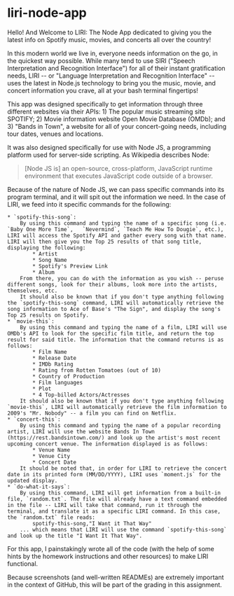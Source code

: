 # liri-node-app

Hello! And Welcome to LIRI: The Node App dedicated to giving you the latest info on Spotify music, movies, and concerts all over the country!

In this modern world we live in, everyone needs information on the go, in the quickest way possible. While many tend to use SIRI ("Speech Interpretation and Recognition Interface") for all of their instant gratification needs, LIRI -- or "Language Interpretation and Recognition Interface" -- uses the latest in Node.js technology to bring you the music, movie, and concert information you crave, all at your bash terminal fingertips!

This app was designed specifically to get information through three different websites via their APIs:
    1) The popular music streaming site SPOTIFY; 
    2) Movie information website Open Movie Database (OMDb); and
    3) "Bands in Town", a website for all of your concert-going needs, including tour dates, venues and locations.

It was also designed specifically for use with Node JS, a programming platform used for server-side scripting. As Wikipedia describes Node:

> [Node JS is] an open-source, cross-platform, JavaScript runtime 
> environment that executes JavaScript code outside of a browser.

Because of the nature of Node JS, we can pass specific commands into its program terminal, and it will spit out the information we need. In the case of LIRI, we feed into it specific commands for the following:

    * `spotify-this-song`: 
        By using this command and typing the name of a specific song (i.e. `Baby One More Time`,   `Nevermind`, `Teach Me How To Dougie`, etc.), LIRI will access the Spotify API and gather every song with that name. LIRI will then give you the Top 25 results of that song title, displaying the following:
            * Artist
            * Song Name
            * Spotify's Preview Link
            * Album
        From there, you can do with the information as you wish -- peruse different songs, look for their albums, look more into the artists, themselves, etc.
        It should also be known that if you don't type anything following the `spotify-this-song` command, LIRI will automatically retrieve the song information to Ace of Base's "The Sign", and display the song's Top 25 results on Spotify.
    * `movie-this`: 
        By using this command and typing the name of a film, LIRI will use OMDb's API to look for the specific film title, and return the top result for said title. The information that the command returns is as follows:
            * Film Name
            * Release Date
            * IMDb Rating
            * Rating from Rotten Tomatoes (out of 10)
            * Country of Production
            * Film languages
            * Plot
            * 4 Top-billed Actors/Actresses
        It should also be known that if you don't type anything following `movie-this`, LIRI will automatically retrieve the film information to 2009's "Mr. Nobody" -- a film you can find on Netflix.
    * `concert-this`: 
        By using this command and typing the name of a popular recording artist, LIRI will use the website Bands In Town (https://rest.bandsintown.com/) and look up the artist's most recent upcoming concert venue. The information displayed is as follows:
            * Venue Name
            * Venue City
            * Concert Date
        It should be noted that, in order for LIRI to retrieve the concert date in its printed form (MM/DD/YYYY), LIRI uses `moment.js` for the updated display.
    * `do-what-it-says`: 
        By using this command, LIRI will get information from a built-in file, `random.txt`. The file will already have a text command embedded in the file -- LIRI will take that command, run it through the terminal, and translate it as a specific LIRI command. In this case, the `random.txt` file reads:
            spotify-this-song,"I Want it That Way"
        ... which means that LIRI will use the command `spotify-this-song` and look up the title "I Want It That Way".

For this app, I painstakingly wrote all of the code (with the help of some hints by the homework instructions and other resources) to make LIRI functional. 


Because screenshots (and well-written READMEs) are extremely important in the context of GitHub, this will be part of the grading in this assignment.

